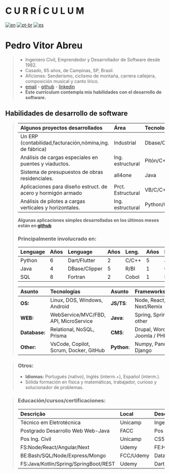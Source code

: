 # **C U R R Í C U L U M**  
[![en](https://img.shields.io/badge/lang-en-red.svg)](https://github.com/softpva/softpva/blob/main/curriculum.md)
[![pt-br](https://img.shields.io/badge/lang-pt--br-green.svg)](https://github.com/softpva/softpva/blob/main/curriculum.pt-br.md)
[![es](https://img.shields.io/badge/lang-es-yellow.svg)](https://github.com/softpva/softpva/blob/main/curriculum.es.md)  

# **Pedro Vitor Abreu**
> - Ingeniero Civil, Emprendedor y Desarrollador de Software desde 1982.
> - Casado, 65 años, de Campinas, SP, Brasil.
> - Aficiones: Senderismo, ciclismo de montaña, carrera callejera, composición musical y canto lírico.
> - [email](mailto:soft.pva@gmail.com) - [github](https://github.com/softpva) - [linkedin](https://linkedin.com/in/pedro-vitor-abreu)  
> - **Este currículum contempla mis habilidades con el desarrollo de software.**

## Habilidades de desarrollo de software
>
> | Algunos proyectos desarrollados | Área | Tecnología |
> | :--- | :--- | :--- |
> | Un ERP (contabilidad,facturación,nómina,ing. de fábrica) | Industrial | Dbase/Clipper/C |
> Análisis de cargas especiales en puentes y viaductos. | Ing. estructural | Pitón/C++ |
> | Sistema de presupuestos de obras residenciales. | all4one | Java |
> | Aplicaciones para diseño estruct. de acero y hormigón armado | Prct. Estructural | VB/C/C++/Python |
> | Análisis de pilotes a cargas verticales y horizontales.| Ing. estructural | Python/C/Calc |
>
>**Algunas aplicaciones simples desarrolladas en los últimos meses están en [github](https://github.com/softpva)**
>
> ### Principalmente involucrado en:
> | Lenguage | Años | Lenguage | Años | Leng. | Años | Leng. | Años |Leng. | Años |
> | :--- | :--- | :--- | :--- | :--- | :--- |  :--- | :--- |   :--- | :--- | 
> |  Python | 6  | Dart/Flutter | 2  | C/C++ | 5   |  JS/TS | 4  |  VB | 4 
> | Java | 4  | DBase/Clipper | 5 | R/BI | 1 | GDScript | 3 |.NET| 3 | 
> | SQL | 8  | Fortran | 2 | Cobol | 1 | Rust | 1 | Kotlin | 1|    
>
> | Asunto | Tecnologías | Asunto | Frameworks/Libraries |
> | :--- | :--- | :--- | :--- |
> | **OS:** | Linux, DOS, Windows, Android | **JS/TS**: | Node, React, Next/Remix |
> | **WEB:** | WebService/MVC/FBD, API, MicroService |  **Java**: | Spring, SpringBoot & other |
> | **Database:** | Relational, NoSQL, Prisma |  **CMS**: | Drupal, WordPress, Joomla / PHP|
> | **Other:** | VsCode, Copilot, Scrum, Docker, GitHub| **Python**: | Numpy, Pandas, Django |  

> ### Otros:
> - **Idiomas:** Portugués (nativo), Inglés (interm.+), Español (interm.).
> - Sólida formación en física y matemáticas, trabajador, curioso y solucionador de problemas.

> ### Educación/cursos/certificaciones:
> | Descrição | Local | Descrição | Local |
> | :--- | :--- | :--- | :--- | 
> | Técnico em Eletrotécnica | Unicamp | Ingeniería Civil | PUCC | 
> | Postgrado Desarrollo Web Web-Java | FACC | Pos Ing. Civil | USP |
> |  Pos Ing. Civil | Unicamp | CS50s| Harvard-edx |> 
> | FS:Node/React/Angular/Next | Udemy | FE:Html/Css/Js/ES6/React/Redux | freeCodeCamp |
> | BE:Bash/SQL/Node/Express/Mongo | FCC/Udemy | DataScience/ML/Py/Julia/R | FCC/Udemy | 
> | FS:Java/Kotlin/Spring/SpringBoot/REST | Udemy | Dart/Flutter/Rust/Go/C++ | Udemy/Div. | 
